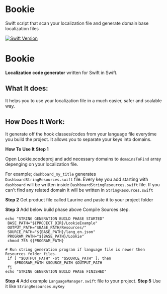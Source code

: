# Bookie
Swift script that scan your localization file and generate domain base localization files

[![Swift Version][swift-image]][swift-url]

# Bookie

**Localization code generator** written for Swift in Swift.

## What It does:

It helps you to use your localization file in a much easier, safer and scalable way. 


## How Does It Work:

It generate off the hook classes/codes from your language file everytime you build the project. It allows you to separate your keys into domains. 

**How To Use It**
**Step 1**

Open Lookie.xcodeproj and add necessary domains to `domainsToFind` array depenging on your localization file.

For example; `dashboard_my_title` generates `DashboardStringResources.swift` file. Every key you add starting with `dashboard` will be written inside `DashboardStringResources.swift` file. If you can't find any related domain it will be written in `StringResources.swift`

**Step 2**
Get product file called Laurine and paste it to your project folder

**Step 3**
Add below build phase above Compile Sources step. 

```
echo "STRING GENERATION BUILD PHASE STARTED"
 BASE_PATH="${PROJECT_DIR}/LookieExample"
 OUTPUT_PATH="$BASE_PATH/Resources/"
 SOURCE_PATH="${BASE_PATH}/lang_en.json"
 PROGRAM_PATH="${BASE_PATH}/Lookie"
 chmod 755 ${PROGRAM_PATH}

# Run string generation program if language file is newer then Resources folder files.
 if [ "$OUTPUT_PATH" -ot "$SOURCE_PATH" ]; then
    $PROGRAM_PATH $SOURCE_PATH $OUTPUT_PATH
 fi
echo "STRING GENERATION BUILD PHASE FINISHED"
```

**Step 4**
Add example `LanguageManager.swift` file to your project.
**Step 5**
Use it like `StringResources.myKey`

[swift-image]:https://img.shields.io/badge/swift-5.0-orange.svg
[swift-url]: https://swift.org/
